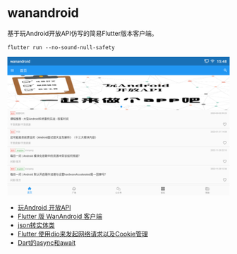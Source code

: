 # wanandroid

基于玩Android开放API仿写的简易Flutter版本客户端。

```shell
flutter run --no-sound-null-safety
```

![](https://raw.githubusercontent.com/nosleepy/picture/master/img/wanandroid_main_screen.png)

+ [玩Android 开放API](https://www.wanandroid.com/blog/show/2)
+ [Flutter 版 WanAndroid 客户端](https://github.com/iceCola7/flutter_wanandroid)
+ [json转实体类](https://app.quicktype.io/)
+ [Flutter 使用dio来发起网络请求以及Cookie管理](https://segmentfault.com/a/1190000021567794?sort=newest)
+ [Dart的async和await](https://wenjie.store/archives/dart-anync-and-await)
